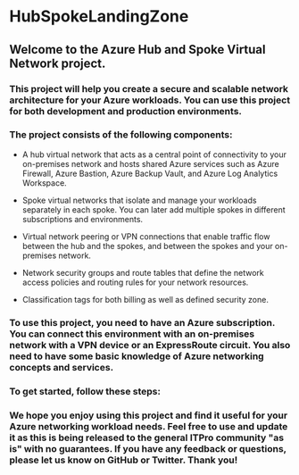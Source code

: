 # HubSpokeLandingZone

## Welcome to the Azure Hub and Spoke Virtual Network project.

### This project will help you create a secure and scalable network architecture for your Azure workloads. You can use this project for both development and production environments.

### The project consists of the following components:

 - A hub virtual network that acts as a central point of connectivity to your on-premises network and hosts shared Azure services such as Azure Firewall, Azure Bastion, Azure Backup Vault, and Azure Log Analytics Workspace.
 
- Spoke virtual networks that isolate and manage your workloads separately in each spoke. You can later add multiple spokes in different subscriptions and environments.

- Virtual network peering or VPN connections that enable traffic flow between the hub and the spokes, and between the spokes and your on-premises network.

- Network security groups and route tables that define the network access policies and routing rules for your network resources.

- Classification tags for both billing as well as defined security zone.

### To use this project, you need to have an Azure subscription. You can connect this environment with an on-premises network with a VPN device or an ExpressRoute circuit. You also need to have some basic knowledge of Azure networking concepts and services.

### To get started, follow these steps:



### We hope you enjoy using this project and find it useful for your Azure networking workload needs. Feel free to use and update it as this is being released to the general ITPro community "as is" with no guarantees. If you have any feedback or questions, please let us know on GitHub or Twitter. Thank you! 
